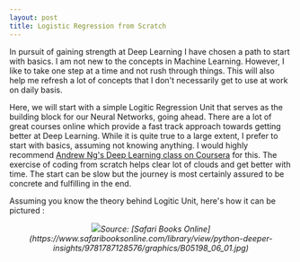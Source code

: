 ```yaml
---
layout: post
title: Logistic Regression from Scratch
---
```


In pursuit of gaining strength at Deep Learning I have chosen a path to start with basics. I am not new to the concepts in Machine Learning. However, I like to take one step at a time and not rush through things. This will also help me refresh a lot of concepts that I don't necessarily get to use at work on daily basis.

Here, we will start with a simple Logitic Regression Unit that serves as the building block for our Neural Networks, going ahead. There are a lot of great courses online which provide a fast track approach towards getting better at Deep Learning. While it is quite true to a large extent, I prefer to start with basics, assuming not knowing anything. I would highly recommend [Andrew Ng's Deep Learning class on Coursera](https://www.coursera.org/specializations/deep-learning) for this. The exercise of coding from scratch helps clear lot of clouds and get better with time. The start can be slow but the journey is most certainly assured to be concrete and fulfilling in the end.

Assuming you know the theory behind Logitic Unit, here's how it can be pictured :

<center><img src="https://www.safaribooksonline.com/library/view/python-deeper-insights/9781787128576/graphics/B05198_06_01.jpg"><cite>Source: [Safari Books Online](https://www.safaribooksonline.com/library/view/python-deeper-insights/9781787128576/graphics/B05198_06_01.jpg)</cite></center>
